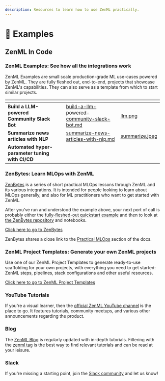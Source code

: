 ```yaml
---
description: Resources to learn how to use ZenML practically.
---
```


# 🧩 Examples

## ZenML In Code

### ZenML Examples: See how all the integrations work

ZenML Examples are small scale production-grade ML use-cases powered by ZenML. They are fully fleshed out, end-to-end, projects that showcase ZenML's capabilities. They can also serve as a template from which to start similar projects.

<table data-view="cards"><thead><tr><th></th><th></th><th data-hidden data-card-target data-type="content-ref"></th><th data-hidden data-card-cover data-type="files"></th></tr></thead><tbody><tr><td><strong>Build a LLM-powered Community Slack Bot</strong></td><td></td><td><a href="build-a-llm-powered-community-slack-bot.md">build-a-llm-powered-community-slack-bot.md</a></td><td><a href="../../.gitbook/assets/llm.png">llm.png</a></td></tr><tr><td><strong>Summarize news articles with NLP</strong></td><td></td><td><a href="summarize-news-articles-with-nlp.md">summarize-news-articles-with-nlp.md</a></td><td><a href="../../.gitbook/assets/summarize.jpeg">summarize.jpeg</a></td></tr><tr><td><strong>Automated hyper-parameter tuning with CI/CD</strong></td><td></td><td></td><td></td></tr></tbody></table>

### ZenBytes: Learn MLOps with ZenML

[ZenBytes](https://github.com/zenml-io/zenbytes) is a series of short practical MLOps lessons through ZenML and its various integrations. It is intended for people looking to learn about MLOps generally, and also for ML practitioners who want to get started with ZenML.

After you've run and understood the example above, your next port of call is probably either the [fully-fleshed-out quickstart example](https://github.com/zenml-io/zenml/tree/main/examples/quickstart) and then to look at [the ZenBytes repository](https://github.com/zenml-io/zenbytes) and notebooks.

[Click here to go to ZenBytes](https://github.com/zenml-io/zenbytes)

ZenBytes shares a close link to the [Practical MLOps](../advanced-guide/practical/practical-mlops.md) section of the docs.

### ZenML Project Templates: Generate your own ZenML projects

Use one of our ZenML Project Templates to generate ready-to-use scaffolding for your own projects, with everything you need to get started: ZenML steps, pipelines, stack configurations and other useful resources.

[Click here to go to ZenML Project Templates](https://github.com/zenml-io/zenml-project-templates)

### YouTube Tutorials

If you're a visual learner, then the [official ZenML YouTube channel](https://www.youtube.com/c/ZenML) is the place to go. It features tutorials, community meetups, and various other announcements regarding the product.

### Blog

The [ZenML Blog](https://blog.zenml.io/) is regularly updated with in-depth tutorials. Filtering with the [zenml tag](https://blog.zenml.io/tag/zenml/) is the best way to find relevant tutorials and can be read at your leisure.

### Slack

If you're missing a starting point, join the [Slack community](https://zenml.io/slack-invite) and let us know!
